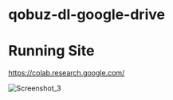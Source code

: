 # qobuz-dl-google-drive


# Running Site

https://colab.research.google.com/


![Screenshot_3](https://user-images.githubusercontent.com/113257996/189541292-b95de479-9825-4caa-9002-1f374b41e614.png)
